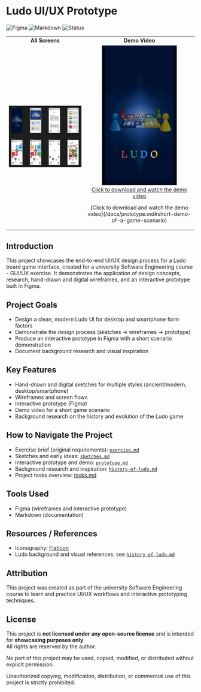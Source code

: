 # Ludo UI/UX Prototype

![Figma](https://img.shields.io/badge/Figma-Design-blue?logo=figma&logoColor=white)
![Markdown](https://img.shields.io/badge/Docs-Markdown-lightgrey?logo=markdown)
![Status](https://img.shields.io/badge/Project-GUI%20Exercise%20|%20%20University%20Course-6B7280)

<table>
  <tr>
    <td align="center">
      <strong>All Screens</strong>
    </td>
    <td align="center">
      <strong>Demo Video</strong>
    </td>
  </tr>
  <tr>
    <td align="center">
      <img src="/designs/prototype-figma/ludo-prototype-all-pages.png" alt="Prototype Screens" width="800">
    </td>
    <td align="center" >
      <img src="/designs/prototype-figma/ludo-prototype-demo.jpeg" width="200" />
      <br>
      <a href= "/docs/prototype.md/#Short Demo of a Game Scenario">Click to download and watch the demo video</a>
      <p>[Click to download and watch the demo video](/docs/prototype.md#short-demo-of-a-game-scenario)</p>
    </td>
  </tr>
</table>

## Introduction
This project showcases the end-to-end UI/UX design process for a Ludo board game interface, created for a university Software Engineering course - GUI/UX exercise. It demonstrates the application of design concepts, research, hand-drawn and digital wireframes, and an interactive prototype built in Figma.

## Project Goals
- Design a clean, modern Ludo UI for desktop and smartphone form factors
- Demonstrate the design process (sketches → wireframes → prototype)
- Produce an interactive prototype in Figma with a short scenario demonstration
- Document background research and visual inspiration

## Key Features
- Hand-drawn and digital sketches for multiple styles (ancient/modern, desktop/smartphone)
- Wireframes and screen flows
- Interactive prototype (Figma)
- Demo video for a short game scenario
- Background research on the history and evolution of the Ludo game

## How to Navigate the Project
- Exercise brief (original requirements): [`exercise.md`](./docs/exercise.md)
- Sketches and early ideas: [`sketches.md`](./docs/sketches.md)
- Interactive prototype and demo: [`prototype.md`](./docs/prototype.md)
- Background research and inspiration: [`history-of-ludo.md`](./docs/history_of_ludo.md)
- Project tasks overview: [tasks.md](./docs/tasks.md)

## Tools Used
- Figma (wireframes and interactive prototype)
- Markdown (documentation)

## Resources / References
- Iconography: [Flaticon](https://www.flaticon.com/free-icon/fireworks_7882857?related_id=7882857)
- Ludo background and visual references: see [`history-of-ludo.md`](./docs/history_of_ludo.md)

## Attribution
This project was created as part of the university Software Engineering course to learn and practice UI/UX workflows and interactive prototyping techniques.


## License
This project is **not licensed under any open-source license** and is intended for **showcasing purposes only**.  
All rights are reserved by the author.

No part of this project may be used, copied, modified, or distributed without explicit permission.

Unauthorized copying, modification, distribution, or commercial use of this project is strictly prohibited.